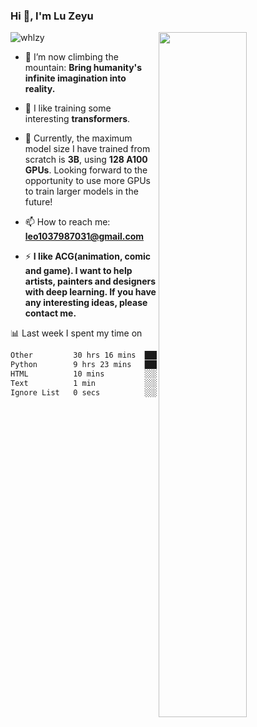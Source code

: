 ### Hi 👋, I'm Lu Zeyu

<img src="https://komarev.com/ghpvc/?username=whlzy&label=Profile%20views&color=0e75b6&style=flat" alt="whlzy" />
<img align="right" width="53%" src="https://github-readme-stats.vercel.app/api?username=whlzy&show_icons=true">

- 🔭 I’m now climbing the mountain: **Bring humanity's infinite imagination into reality.**

- 🌄 I like training some interesting **transformers**.

- 🌠 Currently, the maximum model size I have trained from scratch is **3B**, using **128 A100 GPUs**. Looking forward to the opportunity to use more GPUs to train larger models in the future!

- 📫 How to reach me: **leo1037987031@gmail.com**

- ⚡ **I like ACG(animation, comic and game). I want to help artists, painters and designers with deep learning. If you have any interesting ideas, please contact me.**

📊 Last week I spent my time on

<!--START_SECTION:waka-->

```txt
Other         30 hrs 16 mins  ███████████████████░░░░░░   75.90 %
Python        9 hrs 23 mins   ██████░░░░░░░░░░░░░░░░░░░   23.56 %
HTML          10 mins         ░░░░░░░░░░░░░░░░░░░░░░░░░   00.43 %
Text          1 min           ░░░░░░░░░░░░░░░░░░░░░░░░░   00.05 %
Ignore List   0 secs          ░░░░░░░░░░░░░░░░░░░░░░░░░   00.03 %
```

<!--END_SECTION:waka-->

